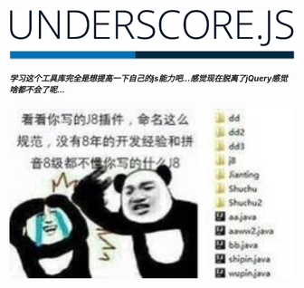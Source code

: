 ![](/assets/underscore.png)

##### 学习这个工具库完全是想提高一下自己的js能力吧...感觉现在脱离了jQuery感觉啥都不会了呢...

<div align=center>
<img src="/assets/666.jpg" width='600' height='300px' >
</div>




